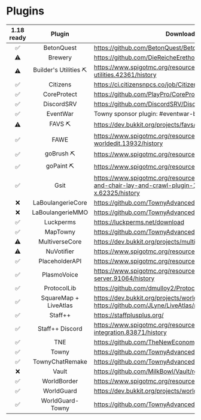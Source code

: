# Plugins

| 1.18 ready |        Plugin         | Download Link                                                                                                      |
| :--------: | :-------------------: | ------------------------------------------------------------------------------------------------------------------ |
|     ✅     |      BetonQuest       | https://github.com/BetonQuest/BetonQuest/releases                                                                  |
|     ⚠️     |        Brewery        | https://github.com/DieReicheErethons/Brewery/releases                                                              |
|     ⚠️     | Builder's Utilities ⛏ | https://www.spigotmc.org/resources/builders-utilities.42361/history                                                |
|     ✅     |       Citizens        | https://ci.citizensnpcs.co/job/Citizens2/                                                                          |
|     ✅     |      CoreProtect      | https://github.com/PlayPro/CoreProtect/releases                                                                    |
|     ✅     |      DiscordSRV       | https://github.com/DiscordSRV/DiscordSRV/releases                                                                  |
|     ✅     |       EventWar        | Towny sponsor plugin: #eventwar-beta                                                                               |
|     ⚠️     |        FAVS ⛏         | https://dev.bukkit.org/projects/favs/files                                                                         |
|     ✅     |         FAWE          | https://www.spigotmc.org/resources/fast-async-worldedit.13932/history                                              |
|     ✅     |       goBrush ⛏       | https://www.spigotmc.org/resources/gobrush.23118/history                                                           |
|     ✅     |       goPaint ⛏       | https://www.spigotmc.org/resources/gopaint.27717/history                                                           |
|     ✅     |         Gsit          | https://www.spigotmc.org/resources/gsit-modern-sit-seat-and-chair-lay-and-crawl-plugin-1-14-x-1-18-x.62325/history |
|     ❌     |   LaBoulangerieCore   | https://github.com/TownyAdvanced/WorldGuard-Towny/releases                                                         |
|     ❌     |   LaBoulangerieMMO    | https://github.com/TownyAdvanced/WorldGuard-Towny/releases                                                         |
|     ✅     |       Luckperms       | https://luckperms.net/download                                                                                     |
|     ✅     |       MapTowny        | https://github.com/TownyAdvanced/MapTowny/releases                                                                 |
|     ⚠️     |    MultiverseCore     | https://dev.bukkit.org/projects/multiverse-core/files                                                              |
|     ⚠️     |      NuVotifier       | https://www.spigotmc.org/resources/nuvotifier.13449/history                                                        |
|     ✅     |    PlaceholderAPI     | https://www.spigotmc.org/resources/placeholderapi.6245/history                                                     |
|     ✅     |      PlasmoVoice      | https://www.spigotmc.org/resources/plasmo-voice-server.91064/history                                               |
|     ✅     |      ProtocolLib      | https://github.com/dmulloy2/ProtocolLib/releases                                                                   |
|     ✅     | SquareMap + LiveAtlas | https://dev.bukkit.org/projects/worldguard/ + https://github.com/JLyne/LiveAtlas/releases                          |
|     ✅     |        Staff++        | https://staffplusplus.org/                                                                                         |
|     ✅     |    Staff++ Discord    | https://www.spigotmc.org/resources/staff-discord-integration.83871/history                                         |
|     ✅     |          TNE          | https://github.com/TheNewEconomy/TNE-Bukkit/releases                                                               |
|     ✅     |         Towny         | https://github.com/TownyAdvanced/Towny/releases                                                                    |
|     ✅     |    TownyChatRemake    | https://github.com/TownyAdvanced/WorldGuard-Towny/releases                                                         |
|     ❌     |         Vault         | https://github.com/MilkBowl/Vault/releases                                                                         |
|     ✅     |      WorldBorder      | https://www.spigotmc.org/resources/worldborder.60905/history                                                       |
|     ✅     |      WorldGuard       | https://dev.bukkit.org/projects/worldguard/files                                                                   |
|     ✅     |   WorldGuard-Towny    | https://github.com/TownyAdvanced/WorldGuard-Towny/releases                                                         |

